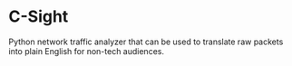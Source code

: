 # C-Sight
Python network traffic analyzer that can be used to translate raw packets into plain English for non-tech audiences.
